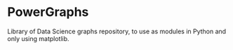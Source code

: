 # PowerGraphs
Library of Data Science graphs repository, to use as modules in Python and only using matplotlib.
